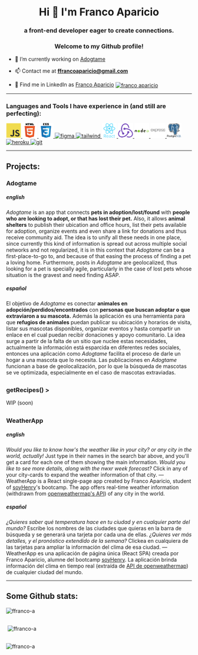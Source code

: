 <h1 align="center">Hi 👋 I'm Franco Aparicio</h1>
<h3 align="center">a front-end developer eager to create connections.</h3>
<h3 align="center">Welcome to my Github profile!</h3>

- 🔭 I’m currently working on [Adogtame](https://adogtame.vercel.app) 

- 📫 Contact me at **ffrancoaparicio@gmail.com** 

- 🤝 Find me in LinkedIn as [Franco Aparicio](https://www.linkedin.com/in/franco-aparicio) <a href='https://www.linkedin.com/in/franco-aparicio'><img
  align="center"
  src="https://raw.githubusercontent.com/rahuldkjain/github-profile-readme-generator/master/src/images/icons/Social/linked-in-alt.svg"
  alt="franco aparicio"
  height="21"
  width="28"
/></a> 

<hr />

<h3 align="left">Languages and Tools I have experience in (and still are perfecting):</h3>
<p align="left">
  <a href="https://developer.mozilla.org/en-US/docs/Web/JavaScript" target="_blank">
    <img
      src="https://raw.githubusercontent.com/devicons/devicon/master/icons/javascript/javascript-original.svg"
      alt="javascript"
      width="40"
      height="40"
    />
  </a>
  <a href="https://www.w3.org/html/" target="_blank">
    <img src="https://raw.githubusercontent.com/devicons/devicon/master/icons/html5/html5-original-wordmark.svg" alt="html5" width="40" height="40" />
  </a>
  <a href="https://www.w3schools.com/css/" target="_blank">
    <img src="https://raw.githubusercontent.com/devicons/devicon/master/icons/css3/css3-original-wordmark.svg" alt="css3" width="40" height="40" />
  </a>
  <a href="https://www.figma.com/" target="_blank">
    <img src="https://www.vectorlogo.zone/logos/figma/figma-icon.svg" alt="figma" width="40" height="40" />
  </a>
  <a href="https://tailwindcss.com/" target="_blank">
    <img src="https://www.vectorlogo.zone/logos/tailwindcss/tailwindcss-icon.svg" alt="tailwind" width="40" height="40" />
  </a>
  <a href="https://reactjs.org/" target="_blank">
    <img src="https://raw.githubusercontent.com/devicons/devicon/master/icons/react/react-original-wordmark.svg" alt="react" width="40" height="40" />
  </a>
  <a href="https://redux.js.org" target="_blank">
    <img src="https://raw.githubusercontent.com/devicons/devicon/master/icons/redux/redux-original.svg" alt="redux" width="40" height="40" />
  </a>
  <a href="https://nodejs.org" target="_blank">
    <img
      src="https://raw.githubusercontent.com/devicons/devicon/master/icons/nodejs/nodejs-original-wordmark.svg"
      alt="nodejs"
      width="40"
      height="40"
    />
  </a>
  <a href="https://expressjs.com" target="_blank">
    <img
      src="https://raw.githubusercontent.com/devicons/devicon/master/icons/express/express-original-wordmark.svg"
      alt="express"
      width="40"
      height="40"
    />
  </a>
  <a href="https://www.postgresql.org" target="_blank">
    <img
      src="https://raw.githubusercontent.com/devicons/devicon/master/icons/postgresql/postgresql-original-wordmark.svg"
      alt="postgresql"
      width="40"
      height="40"
    />
  </a>
  <a href="https://heroku.com" target="_blank">
    <img src="https://www.vectorlogo.zone/logos/heroku/heroku-icon.svg" alt="heroku" width="40" height="40" />
  </a>
  <a href="https://git-scm.com/" target="_blank">
    <img src="https://www.vectorlogo.zone/logos/git-scm/git-scm-icon.svg" alt="git" width="40" height="40" />
  </a>
</p>

<hr />

## Projects:

### Adogtame

##### *english*
*Adogtame* is an app that connects **pets in adoption/lost/found** with **people who are looking to adopt, or that has lost their pet.** Also, it allows **animal shelters** to publish their ubication and office hours, list their pets available for adoption, organize events and even share a link for donations and thus receive community aid. The idea is to unify all these needs in one place, since currently this kind of information is spread out across multiple social networks and not regularized, it is in this context that *Adogtame* can be a first-place-to-go to, and because of that easing the process of finding a pet a loving home. Furthermore, posts in *Adogtame* are geolocalized, thus looking for a pet is specially agile, particularly in the case of lost pets whose situation is the gravest and need finding ASAP.

##### *español*
El objetivo de *Adogtame* es conectar **animales en adopción/perdidos/encontrados** con **personas que buscan adoptar o que extraviaron a su mascota.** Además la aplicación es una herramienta para que **refugios de animales** puedan publicar su ubicación y horarios de visita, listar sus mascotas disponibles, organizar eventos y hasta compartir un enlace en el cual puedan recibir donaciones y apoyo comunitario. La idea surge a partir de la falta de un sitio que nuclee estas necesidades, actualmente la información está esparcida en diferentes redes sociales, entonces una aplicación como *Adogtame* facilita el proceso de darle un hogar a una mascota que lo necesita. Las publicaciones en *Adogtame* funcionan a base de geolocalización, por lo que la búsqueda de mascotas se ve optimizada, especialmente en el caso de mascotas extraviadas.

##

### getRecipes() >

WIP (soon)

##

### WeatherApp

##### *english*
*Would you like to know how's the weather like in your city? or any city in the world, actually!* Just type in their names in the search bar above, and you'll get a card for each one of them showing the main information. *Would you like to see more details, along with the nwxr week forecast?* Click in any of your city-cards to expand the weather information of that city. — WeatherApp is a React single-page app created by Franco Aparicio, student of <a href='https://www.soyhenry.com'>soyHenry</a>'s bootcamp. The app offers real-time weather information (withdrawn from <a href='https://openweathermap.org/api'>openweathermap's API</a>) of any city in the world.

##### *español*
*¿Quieres saber qué temperatura hace en tu ciudad y en cualquier parte del mundo?* Escribe los nombres de las ciudades que quieras en la barra de búsqueda y se generará una tarjeta por cada una de ellas. *¿Quieres ver más detalles, y el pronóstico extendido de la semana?* Clickea en cualquiera de las tarjetas para ampliar la información del clima de esa ciudad. — WeatherApp es una aplicación de página única (React SPA) creada por Franco Aparicio, alumne del bootcamp <a href='https://www.soyhenry.com'>soyHenry</a>. La aplicación brinda información del clima en tiempo real (extraída de <a href='https://openweathermap.org/api'>API de openweathermap</a>) de cualquier ciudad del mundo.

<hr />

## Some Github stats:

<p>
  <img
    align="center"
    src="https://github-readme-stats.vercel.app/api/top-langs?username=ffranco-a&show_icons=true&locale=en&layout=compact"
    alt="ffranco-a"
  />
</p>

##

<p>
  &nbsp;<img
    align="center"
    src="https://github-readme-stats.vercel.app/api?username=ffranco-a&show_icons=true&theme=onedark&locale=en"
    alt="ffranco-a"
  />
</p>

##

<p><img align="center" src="https://github-readme-streak-stats.herokuapp.com/?user=ffranco-a&" alt="ffranco-a" /></p>
